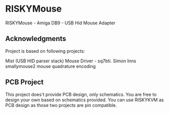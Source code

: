 # RISKYMouse
RISKYMouse - Amiga DB9 - USB Hid Mouse Adapter

## Acknowledgments
Project is based on following projects:

Mist (USB HID parser stack)
Mouse Driver - sq7bti.
Simon Inns smallymouse2 mouse quadrature encoding

## PCB Project
This project does't provide PCB design, only schematics. You are free to design your own based on schematics provided.
You can use RISKYKVM as PCB design as those two projects are pin compatible.

